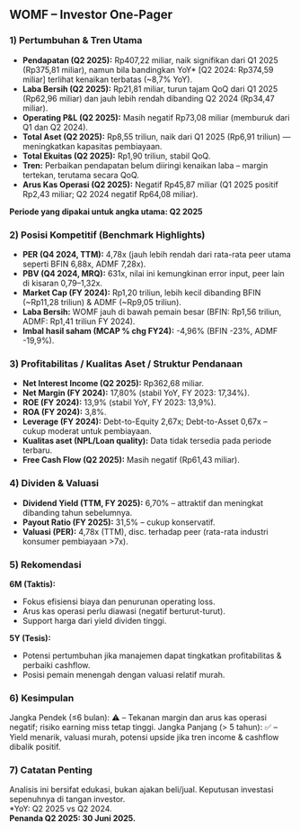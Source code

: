 ## WOMF – Investor One-Pager

### 1) Pertumbuhan & Tren Utama
- **Pendapatan (Q2 2025):** Rp407,22 miliar, naik signifikan dari Q1 2025 (Rp375,81 miliar), namun bila bandingkan YoY* [Q2 2024: Rp374,59 miliar] terlihat kenaikan terbatas (~8,7% YoY).
- **Laba Bersih (Q2 2025):** Rp21,81 miliar, turun tajam QoQ dari Q1 2025 (Rp62,96 miliar) dan jauh lebih rendah dibanding Q2 2024 (Rp34,47 miliar).
- **Operating P&L (Q2 2025):** Masih negatif Rp73,08 miliar (memburuk dari Q1 dan Q2 2024).
- **Total Aset (Q2 2025):** Rp8,55 triliun, naik dari Q1 2025 (Rp6,91 triliun) — meningkatkan kapasitas pembiayaan.
- **Total Ekuitas (Q2 2025):** Rp1,90 triliun, stabil QoQ.
- **Tren:** Perbaikan pendapatan belum diiringi kenaikan laba – margin tertekan, terutama secara QoQ.
- **Arus Kas Operasi (Q2 2025):** Negatif Rp45,87 miliar (Q1 2025 positif Rp2,43 miliar; Q2 2024 negatif Rp64,08 miliar).
  
**Periode yang dipakai untuk angka utama: Q2 2025**

### 2) Posisi Kompetitif (Benchmark Highlights)
- **PER (Q4 2024, TTM):** 4,78x (jauh lebih rendah dari rata-rata peer utama seperti BFIN 6,88x, ADMF 7,28x).
- **PBV (Q4 2024, MRQ):** 631x, nilai ini kemungkinan error input, peer lain di kisaran 0,79–1,32x.
- **Market Cap (FY 2024):** Rp1,20 triliun, lebih kecil dibanding BFIN (~Rp11,28 triliun) & ADMF (~Rp9,05 triliun).
- **Laba Bersih:** WOMF jauh di bawah pemain besar (BFIN: Rp1,56 triliun, ADMF: Rp1,41 triliun FY 2024).
- **Imbal hasil saham (MCAP % chg FY24):** -4,96% (BFIN -23%, ADMF -19,9%).

### 3) Profitabilitas / Kualitas Aset / Struktur Pendanaan
- **Net Interest Income (Q2 2025):** Rp362,68 miliar.
- **Net Margin (FY 2024):** 17,80% (stabil YoY, FY 2023: 17,34%).
- **ROE (FY 2024):** 13,9% (stabil YoY, FY 2023: 13,9%).
- **ROA (FY 2024):** 3,8%.
- **Leverage (FY 2024):** Debt-to-Equity 2,67x; Debt-to-Asset 0,67x – cukup moderat untuk pembiayaan.
- **Kualitas aset (NPL/Loan quality):** Data tidak tersedia pada periode terbaru.
- **Free Cash Flow (Q2 2025):** Masih negatif (Rp61,43 miliar).

### 4) Dividen & Valuasi
- **Dividend Yield (TTM, FY 2025):** 6,70% – attraktif dan meningkat dibanding tahun sebelumnya.
- **Payout Ratio (FY 2025):** 31,5% – cukup konservatif.
- **Valuasi (PER):** 4,78x (TTM), disc. terhadap peer (rata-rata industri konsumer pembiayaan >7x).

### 5) Rekomendasi
**6M (Taktis):**
- Fokus efisiensi biaya dan penurunan operating loss.
- Arus kas operasi perlu diawasi (negatif berturut-turut).
- Support harga dari yield dividen tinggi.

**5Y (Tesis):**
- Potensi pertumbuhan jika manajemen dapat tingkatkan profitabilitas & perbaiki cashflow.
- Posisi pemain menengah dengan valuasi relatif murah.

### 6) Kesimpulan
Jangka Pendek (≤6 bulan): ⚠️ – Tekanan margin dan arus kas operasi negatif; risiko earning miss tetap tinggi.
Jangka Panjang (> 5 tahun): ✅ – Yield menarik, valuasi murah, potensi upside jika tren income & cashflow dibalik positif.

### 7) Catatan Penting
Analisis ini bersifat edukasi, bukan ajakan beli/jual. Keputusan investasi sepenuhnya di tangan investor.  
*YoY: Q2 2025 vs Q2 2024.  
**Penanda Q2 2025: 30 Juni 2025.**